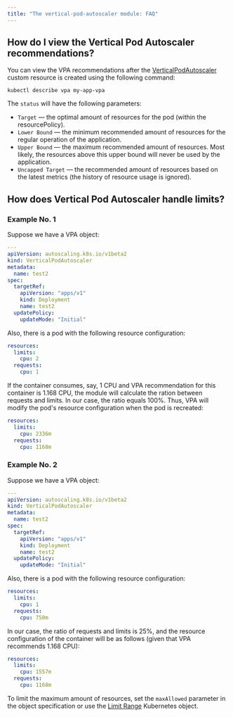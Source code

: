 ```yaml
---
title: "The vertical-pod-autoscaler module: FAQ"
---
```


## How do I view the Vertical Pod Autoscaler recommendations?
You can view the VPA recommendations after the [VerticalPodAutoscaler](cr.html#verticalpodautoscaler) custom resource is created using the following command:

```shell
kubectl describe vpa my-app-vpa
```

The `status` will have the following parameters:
- `Target` — the optimal amount of resources for the pod (within the resourcePolicy).
- `Lower Bound` — the minimum recommended amount of resources for the regular operation of the application.
- `Upper Bound` — the maximum recommended amount of resources. Most likely, the resources above this upper bound will never be used by the application.
- `Uncapped Target` — the recommended amount of resources based on the latest metrics (the history of resource usage is ignored).

## How does Vertical Pod Autoscaler handle limits?

### Example No. 1

Suppose we have a VPA object:

```yaml
---
apiVersion: autoscaling.k8s.io/v1beta2
kind: VerticalPodAutoscaler
metadata:
  name: test2
spec:
  targetRef:
    apiVersion: "apps/v1"
    kind: Deployment
    name: test2
  updatePolicy:
    updateMode: "Initial"
```

Also, there is a pod with the following resource configuration:
```yaml
resources:
  limits:
    cpu: 2
  requests:
    cpu: 1
```

If the container consumes, say, 1 CPU and VPA recommendation for this container is 1.168 CPU, the module will calculate the ration between requests and limits. In our case, the ratio equals 100%.
Thus, VPA will modify the pod's resource configuration when the pod is recreated:
```yaml
resources:
  limits:
    cpu: 2336m
  requests:
    cpu: 1168m
```

### Example No. 2

Suppose we have a VPA object:
```yaml
---
apiVersion: autoscaling.k8s.io/v1beta2
kind: VerticalPodAutoscaler
metadata:
  name: test2
spec:
  targetRef:
    apiVersion: "apps/v1"
    kind: Deployment
    name: test2
  updatePolicy:
    updateMode: "Initial"
```

Also, there is a pod with the following resource configuration:
```yaml
resources:
  limits:
    cpu: 1
  requests:
    cpu: 750m
```

In our case, the ratio of requests and limits is 25%, and the resource configuration of the container will be as follows (given that VPA recommends 1.168 CPU):
```yaml
resources:
  limits:
    cpu: 1557m
  requests:
    cpu: 1168m
```

To limit the maximum amount of resources, set the `maxAllowed` parameter in the object specification or use the [Limit Range](https://kubernetes.io/docs/tasks/administer-cluster/manage-resources/memory-default-namespace/) Kubernetes object.
